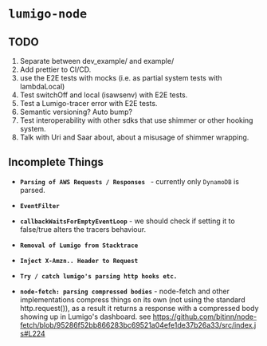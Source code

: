 # **`lumigo-node`**

## TODO

1. Separate between dev_example/ and example/
2. Add prettier to CI/CD.
3. use the E2E tests with mocks (i.e. as partial system tests with lambdaLocal)
4. Test switchOff and local (isawsenv) with E2E tests.
5. Test a Lumigo-tracer error with E2E tests.
6. Semantic versioning? Auto bump?
7. Test interoperability with other sdks that use shimmer or other hooking system.
11. Talk with Uri and Saar about, about a misusage of shimmer wrapping.

## Incomplete Things

- **`Parsing of AWS Requests / Responses `** - currently only `DynamoDB` is parsed.

- **`EventFilter`**

- **`callbackWaitsForEmptyEventLoop`** - we should check if setting it to false/true alters the tracers behaviour.

- **`Removal of Lumigo from Stacktrace`**

- **`Inject X-Amzn.. Header to Request`**

- **`Try / catch lumigo's parsing http hooks etc.`**

- **`node-fetch: parsing compressed bodies`** - node-fetch and other implementations compress things on its own (not using the standard
   http.request()), as a result it returns a response with a compressed body showing up in Lumigo's dashboard.
   see https://github.com/bitinn/node-fetch/blob/95286f52bb866283bc69521a04efe1de37b26a33/src/index.js#L224
